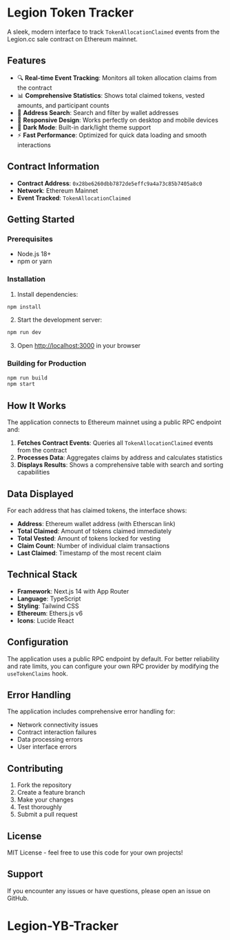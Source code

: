 # Legion Token Tracker

A sleek, modern interface to track `TokenAllocationClaimed` events from the Legion.cc sale contract on Ethereum mainnet.

## Features

- 🔍 **Real-time Event Tracking**: Monitors all token allocation claims from the contract
- 📊 **Comprehensive Statistics**: Shows total claimed tokens, vested amounts, and participant counts
- 🔎 **Address Search**: Search and filter by wallet addresses
- 📱 **Responsive Design**: Works perfectly on desktop and mobile devices
- 🌙 **Dark Mode**: Built-in dark/light theme support
- ⚡ **Fast Performance**: Optimized for quick data loading and smooth interactions

## Contract Information

- **Contract Address**: `0x28be6260dbb7872de5effc9a4a73c85b7405a8c0`
- **Network**: Ethereum Mainnet
- **Event Tracked**: `TokenAllocationClaimed`

## Getting Started

### Prerequisites

- Node.js 18+ 
- npm or yarn

### Installation

1. Install dependencies:
```bash
npm install
```

2. Start the development server:
```bash
npm run dev
```

3. Open [http://localhost:3000](http://localhost:3000) in your browser

### Building for Production

```bash
npm run build
npm start
```

## How It Works

The application connects to Ethereum mainnet using a public RPC endpoint and:

1. **Fetches Contract Events**: Queries all `TokenAllocationClaimed` events from the contract
2. **Processes Data**: Aggregates claims by address and calculates statistics
3. **Displays Results**: Shows a comprehensive table with search and sorting capabilities

## Data Displayed

For each address that has claimed tokens, the interface shows:

- **Address**: Ethereum wallet address (with Etherscan link)
- **Total Claimed**: Amount of tokens claimed immediately
- **Total Vested**: Amount of tokens locked for vesting
- **Claim Count**: Number of individual claim transactions
- **Last Claimed**: Timestamp of the most recent claim

## Technical Stack

- **Framework**: Next.js 14 with App Router
- **Language**: TypeScript
- **Styling**: Tailwind CSS
- **Ethereum**: Ethers.js v6
- **Icons**: Lucide React

## Configuration

The application uses a public RPC endpoint by default. For better reliability and rate limits, you can configure your own RPC provider by modifying the `useTokenClaims` hook.

## Error Handling

The application includes comprehensive error handling for:
- Network connectivity issues
- Contract interaction failures
- Data processing errors
- User interface errors

## Contributing

1. Fork the repository
2. Create a feature branch
3. Make your changes
4. Test thoroughly
5. Submit a pull request

## License

MIT License - feel free to use this code for your own projects!

## Support

If you encounter any issues or have questions, please open an issue on GitHub.
# Legion-YB-Tracker
